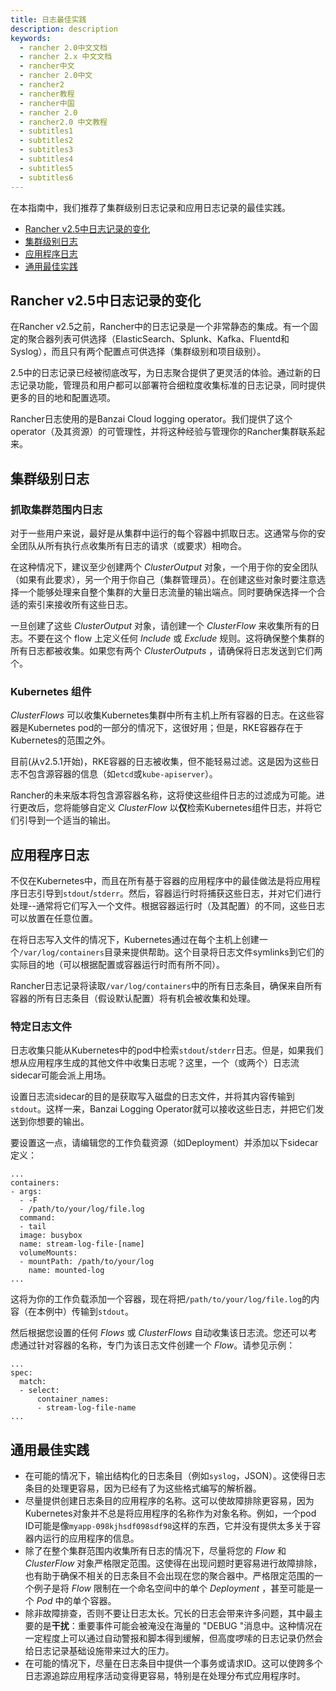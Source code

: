 ```yaml
---
title: 日志最佳实践
description: description
keywords:
  - rancher 2.0中文文档
  - rancher 2.x 中文文档
  - rancher中文
  - rancher 2.0中文
  - rancher2
  - rancher教程
  - rancher中国
  - rancher 2.0
  - rancher2.0 中文教程
  - subtitles1
  - subtitles2
  - subtitles3
  - subtitles4
  - subtitles5
  - subtitles6
---
```


在本指南中，我们推荐了集群级别日志记录和应用日志记录的最佳实践。

- [Rancher v2.5中日志记录的变化](#rancher-v2.5中日志记录的变化)
- [集群级别日志](#集群级别日志)
- [应用程序日志](#应用程序日志)
- [通用最佳实践](#通用最佳实践)

## Rancher v2.5中日志记录的变化

在Rancher v2.5之前，Rancher中的日志记录是一个非常静态的集成。有一个固定的聚合器列表可供选择（ElasticSearch、Splunk、Kafka、Fluentd和Syslog），而且只有两个配置点可供选择（集群级别和项目级别）。

2.5中的日志记录已经被彻底改写，为日志聚合提供了更灵活的体验。通过新的日志记录功能，管理员和用户都可以部署符合细粒度收集标准的日志记录，同时提供更多的目的地和配置选项。

Rancher日志使用的是Banzai Cloud logging operator。我们提供了这个operator（及其资源）的可管理性，并将这种经验与管理你的Rancher集群联系起来。

## 集群级别日志

### 抓取集群范围内日志

对于一些用户来说，最好是从集群中运行的每个容器中抓取日志。这通常与你的安全团队从所有执行点收集所有日志的请求（或要求）相吻合。

在这种情况下，建议至少创建两个 _ClusterOutput_ 对象，一个用于你的安全团队（如果有此要求），另一个用于你自己（集群管理员）。在创建这些对象时要注意选择一个能够处理来自整个集群的大量日志流量的输出端点。同时要确保选择一个合适的索引来接收所有这些日志。

一旦创建了这些 _ClusterOutput_ 对象，请创建一个 _ClusterFlow_ 来收集所有的日志。不要在这个 flow 上定义任何 _Include_ 或 _Exclude_ 规则。这将确保整个集群的所有日志都被收集。如果您有两个 _ClusterOutputs_ ，请确保将日志发送到它们两个。

### Kubernetes 组件

_ClusterFlows_ 可以收集Kubernetes集群中所有主机上所有容器的日志。在这些容器是Kubernetes pod的一部分的情况下，这很好用；但是，RKE容器存在于Kubernetes的范围之外。

目前(从v2.5.1开始)，RKE容器的日志被收集，但不能轻易过滤。这是因为这些日志不包含源容器的信息（如`etcd`或`kube-apiserver`）。

Rancher的未来版本将包含源容器名称，这将使这些组件日志的过滤成为可能。进行更改后，您将能够自定义 _ClusterFlow_ 以**仅**检索Kubernetes组件日志，并将它们引导到一个适当的输出。

## 应用程序日志

不仅在Kubernetes中，而且在所有基于容器的应用程序中的最佳做法是将应用程序日志引导到`stdout`/`stderr`。然后，容器运行时将捕获这些日志，并对它们进行处理--通常将它们写入一个文件。根据容器运行时（及其配置）的不同，这些日志可以放置在任意位置。

在将日志写入文件的情况下，Kubernetes通过在每个主机上创建一个`/var/log/containers`目录来提供帮助。这个目录将日志文件symlinks到它们的实际目的地（可以根据配置或容器运行时而有所不同）。

Rancher日志记录将读取`/var/log/containers`中的所有日志条目，确保来自所有容器的所有日志条目（假设默认配置）将有机会被收集和处理。

### 特定日志文件

日志收集只能从Kubernetes中的pod中检索`stdout`/`stderr`日志。但是，如果我们想从应用程序生成的其他文件中收集日志呢？这里，一个（或两个）日志流sidecar可能会派上用场。

设置日志流sidecar的目的是获取写入磁盘的日志文件，并将其内容传输到`stdout`。这样一来，Banzai Logging Operator就可以接收这些日志，并把它们发送到你想要的输出。

要设置这一点，请编辑您的工作负载资源（如Deployment）并添加以下sidecar定义：

```
...
containers:
- args:
  - -F
  - /path/to/your/log/file.log
  command:
  - tail
  image: busybox
  name: stream-log-file-[name]
  volumeMounts:
  - mountPath: /path/to/your/log
    name: mounted-log
...
```

这将为你的工作负载添加一个容器，现在将把`/path/to/your/log/file.log`的内容（在本例中）传输到`stdout`。

然后根据您设置的任何 _Flows_ 或 _ClusterFlows_ 自动收集该日志流。您还可以考虑通过针对容器的名称，专门为该日志文件创建一个 _Flow_。请参见示例：

```
...
spec:
  match:
  - select:
      container_names:
      - stream-log-file-name
...
```

## 通用最佳实践

- 在可能的情况下，输出结构化的日志条目（例如`syslog`，JSON）。这使得日志条目的处理更容易，因为已经有了为这些格式编写的解析器。
- 尽量提供创建日志条目的应用程序的名称。这可以使故障排除更容易，因为Kubernetes对象并不总是将应用程序的名称作为对象名称。例如，一个pod ID可能是像`myapp-098kjhsdf098sdf98`这样的东西，它并没有提供太多关于容器内运行的应用程序的信息。
- 除了在整个集群范围内收集所有日志的情况下，尽量将您的 _Flow_ 和 _ClusterFlow_ 对象严格限定范围。这使得在出现问题时更容易进行故障排除，也有助于确保不相关的日志条目不会出现在您的聚合器中。严格限定范围的一个例子是将 _Flow_ 限制在一个命名空间中的单个 _Deployment_ ，甚至可能是一个 _Pod_ 中的单个容器。
- 除非故障排查，否则不要让日志太长。冗长的日志会带来许多问题，其中最主要的是**干扰**：重要事件可能会被淹没在海量的 "DEBUG "消息中。这种情况在一定程度上可以通过自动警报和脚本得到缓解，但高度啰嗦的日志记录仍然会给日志记录基础设施带来过大的压力。
- 在可能的情况下，尽量在日志条目中提供一个事务或请求ID。这可以使跨多个日志源追踪应用程序活动变得更容易，特别是在处理分布式应用程序时。
